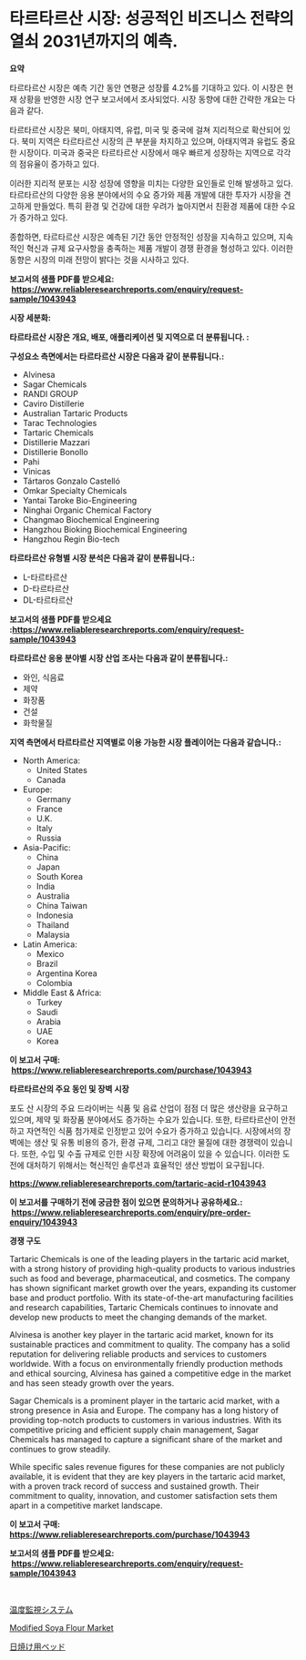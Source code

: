 <p><h1>타르타르산 시장: 성공적인 비즈니스 전략의 열쇠 2031년까지의 예측.</h1></p><p><strong>요약</strong></p>
<p><p>타르타르산 시장은 예측 기간 동안 연평균 성장률 4.2%를 기대하고 있다. 이 시장은 현재 상황을 반영한 시장 연구 보고서에서 조사되었다. 시장 동향에 대한 간략한 개요는 다음과 같다.</p><p>타르타르산 시장은 북미, 아태지역, 유럽, 미국 및 중국에 걸쳐 지리적으로 확산되어 있다. 북미 지역은 타르타르산 시장의 큰 부분을 차지하고 있으며, 아태지역과 유럽도 중요한 시장이다. 미국과 중국은 타르타르산 시장에서 매우 빠르게 성장하는 지역으로 각각의 점유율이 증가하고 있다.</p><p>이러한 지리적 분포는 시장 성장에 영향을 미치는 다양한 요인들로 인해 발생하고 있다. 타르타르산의 다양한 응용 분야에서의 수요 증가와 제품 개발에 대한 투자가 시장을 견고하게 만들었다. 특히 환경 및 건강에 대한 우려가 높아지면서 친환경 제품에 대한 수요가 증가하고 있다.</p><p>종합하면, 타르타르산 시장은 예측된 기간 동안 안정적인 성장을 지속하고 있으며, 지속적인 혁신과 규제 요구사항을 충족하는 제품 개발이 경쟁 환경을 형성하고 있다. 이러한 동향은 시장의 미래 전망이 밝다는 것을 시사하고 있다.</p></p>
<p><strong>보고서의 샘플 PDF를 받으세요: &nbsp;<a href="https://www.reliableresearchreports.com/enquiry/request-sample/1043943">https://www.reliableresearchreports.com/enquiry/request-sample/1043943</a></strong></p>
<p><strong>시장 세분화:</strong></p>
<p><strong> 타르타르산 시장은 개요, 배포, 애플리케이션 및 지역으로 더 분류됩니다. :</strong></p>
<p><strong>구성요소 측면에서는 타르타르산 시장은 다음과 같이 분류됩니다.:</strong></p>
<p><ul><li>Alvinesa</li><li>Sagar Chemicals</li><li>RANDI GROUP</li><li>Caviro Distillerie</li><li>Australian Tartaric Products</li><li>Tarac Technologies</li><li>Tartaric Chemicals</li><li>Distillerie Mazzari</li><li>Distillerie Bonollo</li><li>Pahi</li><li>Vinicas</li><li>Tártaros Gonzalo Castelló</li><li>Omkar Specialty Chemicals</li><li>Yantai Taroke Bio-Engineering</li><li>Ninghai Organic Chemical Factory</li><li>Changmao Biochemical Engineering</li><li>Hangzhou Bioking Biochemical Engineering</li><li>Hangzhou Regin Bio-tech</li></ul></p>
<p><strong> 타르타르산 유형별 시장 분석은 다음과 같이 분류됩니다.:</strong></p>
<p><ul><li>L-타르타르산</li><li>D-타르타르산</li><li>DL-타르타르산</li></ul></p>
<p><strong>보고서의 샘플 PDF를 받으세요 :<a href="https://www.reliableresearchreports.com/enquiry/request-sample/1043943">https://www.reliableresearchreports.com/enquiry/request-sample/1043943</a></strong></p>
<p><strong> 타르타르산 응용 분야별 시장 산업 조사는 다음과 같이 분류됩니다.:</strong></p>
<p><ul><li>와인, 식음료</li><li>제약</li><li>화장품</li><li>건설</li><li>화학물질</li></ul></p>
<p><strong>지역 측면에서 타르타르산 지역별로 이용 가능한 시장 플레이어는 다음과 같습니다.:</strong></p>
<p><ul>
    <li>
        North America:
        <ul>
            <li>United States</li>
            <li>Canada</li>
        </ul>
    </li>
    <li>
        Europe:
        <ul>
            <li>Germany</li>
            <li>France</li>
            <li>U.K.</li>
            <li>Italy</li>
            <li>Russia</li>
        </ul>
    </li>
    <li>
        Asia-Pacific:
        <ul>
            <li>China</li>
            <li>Japan</li>
            <li>South Korea</li>
            <li>India</li>
            <li>Australia</li>
            <li>China Taiwan</li>
            <li>Indonesia</li>
            <li>Thailand</li>
            <li>Malaysia</li>
        </ul>
    </li>
    <li>
        Latin America:
        <ul>
            <li>Mexico</li>
            <li>Brazil</li>
            <li>Argentina Korea</li>
            <li>Colombia</li>
        </ul>
    </li>
    <li>
        Middle East & Africa:
        <ul>
            <li>Turkey</li>
            <li>Saudi</li>
            <li>Arabia</li>
            <li>UAE</li>
            <li>Korea</li>
        </ul>
    </li>
    </ul></p>
<p><strong>이 보고서 구매: &nbsp;<a href="https://www.reliableresearchreports.com/purchase/1043943">https://www.reliableresearchreports.com/purchase/1043943</a></strong></p>
<p><strong>타르타르산의 주요 동인 및 장벽 시장</strong></p>
<p><p>포도 산 시장의 주요 드라이버는 식품 및 음료 산업이 점점 더 많은 생산량을 요구하고 있으며, 제약 및 화장품 분야에서도 증가하는 수요가 있습니다. 또한, 타르타르산이 안전하고 자연적인 식품 첨가제로 인정받고 있어 수요가 증가하고 있습니다. 시장에서의 장벽에는 생산 및 유통 비용의 증가, 환경 규제, 그리고 대안 물질에 대한 경쟁력이 있습니다. 또한, 수입 및 수출 규제로 인한 시장 확장에 어려움이 있을 수 있습니다. 이러한 도전에 대처하기 위해서는 혁신적인 솔루션과 효율적인 생산 방법이 요구됩니다.</p></p>
<p><strong><a href="https://www.reliableresearchreports.com/tartaric-acid-r1043943">https://www.reliableresearchreports.com/tartaric-acid-r1043943</a></strong></p>
<p><strong>이 보고서를 구매하기 전에 궁금한 점이 있으면 문의하거나 공유하세요.: &nbsp;<a href="https://www.reliableresearchreports.com/enquiry/pre-order-enquiry/1043943">https://www.reliableresearchreports.com/enquiry/pre-order-enquiry/1043943</a></strong></p>
<p><strong>경쟁 구도</strong></p>
<p><p>Tartaric Chemicals is one of the leading players in the tartaric acid market, with a strong history of providing high-quality products to various industries such as food and beverage, pharmaceutical, and cosmetics. The company has shown significant market growth over the years, expanding its customer base and product portfolio. With its state-of-the-art manufacturing facilities and research capabilities, Tartaric Chemicals continues to innovate and develop new products to meet the changing demands of the market.</p><p>Alvinesa is another key player in the tartaric acid market, known for its sustainable practices and commitment to quality. The company has a solid reputation for delivering reliable products and services to customers worldwide. With a focus on environmentally friendly production methods and ethical sourcing, Alvinesa has gained a competitive edge in the market and has seen steady growth over the years.</p><p>Sagar Chemicals is a prominent player in the tartaric acid market, with a strong presence in Asia and Europe. The company has a long history of providing top-notch products to customers in various industries. With its competitive pricing and efficient supply chain management, Sagar Chemicals has managed to capture a significant share of the market and continues to grow steadily.</p><p>While specific sales revenue figures for these companies are not publicly available, it is evident that they are key players in the tartaric acid market, with a proven track record of success and sustained growth. Their commitment to quality, innovation, and customer satisfaction sets them apart in a competitive market landscape.</p></p>
<p><strong>이 보고서 구매: &nbsp; <a href="https://www.reliableresearchreports.com/purchase/1043943">https://www.reliableresearchreports.com/purchase/1043943</a></strong></p>
<p><strong>보고서의 샘플 PDF를 받으세요: &nbsp;<a href="https://www.reliableresearchreports.com/enquiry/request-sample/1043943">https://www.reliableresearchreports.com/enquiry/request-sample/1043943</a></strong><strong></strong></p>
<p>&nbsp;</p>
<p><p><a href="https://github.com/bevdtkn4419963/Market-Research-Report-List-1/blob/main/979613118153.md">温度監視システム</a></p><p><a href="https://github.com/nicholepatriciadoylenwnrjr0/Market-Research-Report-List-1/blob/main/modified-soya-flour-market.md">Modified Soya Flour Market</a></p><p><a href="https://github.com/MosesSpinka1914/Market-Research-Report-List-1/blob/main/889565418145.md">日焼け用ベッド</a></p></p>